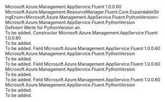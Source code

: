 <Type Name="PythonVersion" FullName="Microsoft.Azure.Management.AppService.Fluent.PythonVersion">
  <TypeSignature Language="C#" Value="public class PythonVersion : Microsoft.Azure.Management.ResourceManager.Fluent.Core.ExpandableStringEnum&lt;Microsoft.Azure.Management.AppService.Fluent.PythonVersion&gt;" />
  <TypeSignature Language="ILAsm" Value=".class public auto ansi beforefieldinit PythonVersion extends Microsoft.Azure.Management.ResourceManager.Fluent.Core.ExpandableStringEnum`1&lt;class Microsoft.Azure.Management.AppService.Fluent.PythonVersion&gt;" />
  <TypeSignature Language="DocId" Value="T:Microsoft.Azure.Management.AppService.Fluent.PythonVersion" />
  <TypeSignature Language="VB.NET" Value="Public Class PythonVersion&#xA;Inherits ExpandableStringEnum(Of PythonVersion)" />
  <TypeSignature Language="F#" Value="type PythonVersion = class&#xA;    inherit ExpandableStringEnum&lt;PythonVersion&gt;" />
  <AssemblyInfo>
    <AssemblyName>Microsoft.Azure.Management.AppService.Fluent</AssemblyName>
    <AssemblyVersion>1.0.0.60</AssemblyVersion>
  </AssemblyInfo>
  <Base>
    <BaseTypeName>Microsoft.Azure.Management.ResourceManager.Fluent.Core.ExpandableStringEnum&lt;Microsoft.Azure.Management.AppService.Fluent.PythonVersion&gt;</BaseTypeName>
    <BaseTypeArguments>
      <BaseTypeArgument TypeParamName="!0">Microsoft.Azure.Management.AppService.Fluent.PythonVersion</BaseTypeArgument>
    </BaseTypeArguments>
  </Base>
  <Interfaces />
  <Docs>
    <summary>
            Definiert Werte für PythonVersion an.
            </summary>
    <remarks>To be added.</remarks>
  </Docs>
  <Members>
    <Member MemberName=".ctor">
      <MemberSignature Language="C#" Value="public PythonVersion ();" />
      <MemberSignature Language="ILAsm" Value=".method public hidebysig specialname rtspecialname instance void .ctor() cil managed" />
      <MemberSignature Language="DocId" Value="M:Microsoft.Azure.Management.AppService.Fluent.PythonVersion.#ctor" />
      <MemberSignature Language="VB.NET" Value="Public Sub New ()" />
      <MemberType>Constructor</MemberType>
      <AssemblyInfo>
        <AssemblyName>Microsoft.Azure.Management.AppService.Fluent</AssemblyName>
        <AssemblyVersion>1.0.0.60</AssemblyVersion>
      </AssemblyInfo>
      <Parameters />
      <Docs>
        <summary>To be added.</summary>
        <remarks>To be added.</remarks>
      </Docs>
    </Member>
    <Member MemberName="Off">
      <MemberSignature Language="C#" Value="public static readonly Microsoft.Azure.Management.AppService.Fluent.PythonVersion Off;" />
      <MemberSignature Language="ILAsm" Value=".field public static initonly class Microsoft.Azure.Management.AppService.Fluent.PythonVersion Off" />
      <MemberSignature Language="DocId" Value="F:Microsoft.Azure.Management.AppService.Fluent.PythonVersion.Off" />
      <MemberSignature Language="VB.NET" Value="Public Shared ReadOnly Off As PythonVersion " />
      <MemberSignature Language="F#" Value=" staticval mutable Off : Microsoft.Azure.Management.AppService.Fluent.PythonVersion" Usage="Microsoft.Azure.Management.AppService.Fluent.PythonVersion.Off" />
      <MemberType>Field</MemberType>
      <AssemblyInfo>
        <AssemblyName>Microsoft.Azure.Management.AppService.Fluent</AssemblyName>
        <AssemblyVersion>1.0.0.60</AssemblyVersion>
      </AssemblyInfo>
      <ReturnValue>
        <ReturnType>Microsoft.Azure.Management.AppService.Fluent.PythonVersion</ReturnType>
      </ReturnValue>
      <Docs>
        <summary>To be added.</summary>
        <remarks>To be added.</remarks>
      </Docs>
    </Member>
    <Member MemberName="V27">
      <MemberSignature Language="C#" Value="public static readonly Microsoft.Azure.Management.AppService.Fluent.PythonVersion V27;" />
      <MemberSignature Language="ILAsm" Value=".field public static initonly class Microsoft.Azure.Management.AppService.Fluent.PythonVersion V27" />
      <MemberSignature Language="DocId" Value="F:Microsoft.Azure.Management.AppService.Fluent.PythonVersion.V27" />
      <MemberSignature Language="VB.NET" Value="Public Shared ReadOnly V27 As PythonVersion " />
      <MemberSignature Language="F#" Value=" staticval mutable V27 : Microsoft.Azure.Management.AppService.Fluent.PythonVersion" Usage="Microsoft.Azure.Management.AppService.Fluent.PythonVersion.V27" />
      <MemberType>Field</MemberType>
      <AssemblyInfo>
        <AssemblyName>Microsoft.Azure.Management.AppService.Fluent</AssemblyName>
        <AssemblyVersion>1.0.0.60</AssemblyVersion>
      </AssemblyInfo>
      <ReturnValue>
        <ReturnType>Microsoft.Azure.Management.AppService.Fluent.PythonVersion</ReturnType>
      </ReturnValue>
      <Docs>
        <summary>To be added.</summary>
        <remarks>To be added.</remarks>
      </Docs>
    </Member>
    <Member MemberName="V34">
      <MemberSignature Language="C#" Value="public static readonly Microsoft.Azure.Management.AppService.Fluent.PythonVersion V34;" />
      <MemberSignature Language="ILAsm" Value=".field public static initonly class Microsoft.Azure.Management.AppService.Fluent.PythonVersion V34" />
      <MemberSignature Language="DocId" Value="F:Microsoft.Azure.Management.AppService.Fluent.PythonVersion.V34" />
      <MemberSignature Language="VB.NET" Value="Public Shared ReadOnly V34 As PythonVersion " />
      <MemberSignature Language="F#" Value=" staticval mutable V34 : Microsoft.Azure.Management.AppService.Fluent.PythonVersion" Usage="Microsoft.Azure.Management.AppService.Fluent.PythonVersion.V34" />
      <MemberType>Field</MemberType>
      <AssemblyInfo>
        <AssemblyName>Microsoft.Azure.Management.AppService.Fluent</AssemblyName>
        <AssemblyVersion>1.0.0.60</AssemblyVersion>
      </AssemblyInfo>
      <ReturnValue>
        <ReturnType>Microsoft.Azure.Management.AppService.Fluent.PythonVersion</ReturnType>
      </ReturnValue>
      <Docs>
        <summary>To be added.</summary>
        <remarks>To be added.</remarks>
      </Docs>
    </Member>
  </Members>
</Type>